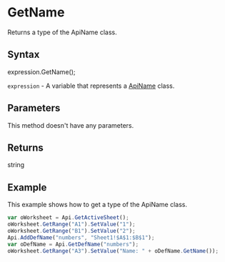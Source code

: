# GetName

Returns a type of the ApiName class.

## Syntax

expression.GetName();

`expression` - A variable that represents a [ApiName](../ApiName.md) class.

## Parameters

This method doesn't have any parameters.

## Returns

string

## Example

This example shows how to get a type of the ApiName class.

```javascript
var oWorksheet = Api.GetActiveSheet();
oWorksheet.GetRange("A1").SetValue("1");
oWorksheet.GetRange("B1").SetValue("2");
Api.AddDefName("numbers", "Sheet1!$A$1:$B$1");
var oDefName = Api.GetDefName("numbers");
oWorksheet.GetRange("A3").SetValue("Name: " + oDefName.GetName());
```
